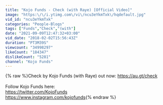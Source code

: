 ```yaml
---
title: "Kojo Funds - Check (with Raye) [Official Video]"
image: "https:\/\/i.ytimg.com\/vi\/ncu3eYkmTxk\/hqdefault.jpg"
vid_id: "ncu3eYkmTxk"
categories: "People-Blogs"
tags: ["Funds","Check","(with"]
date: "2021-09-09T12:47:32+03:00"
vid_date: "2018-02-02T15:56:43Z"
duration: "PT3M39S"
viewcount: "34998297"
likeCount: "184347"
dislikeCount: "5281"
channel: "Kojo Funds"
---
```

{% raw %}Check by Kojo Funds (with Raye) out now: <a rel="nofollow" target="blank" href="https://au.gt/check">https://au.gt/check</a> <br /><br />Follow Kojo Funds here: <br /><a rel="nofollow" target="blank" href="https://twitter.com/KojoFunds">https://twitter.com/KojoFunds</a><br /><a rel="nofollow" target="blank" href="https://www.instagram.com/kojofunds">https://www.instagram.com/kojofunds</a>{% endraw %}
